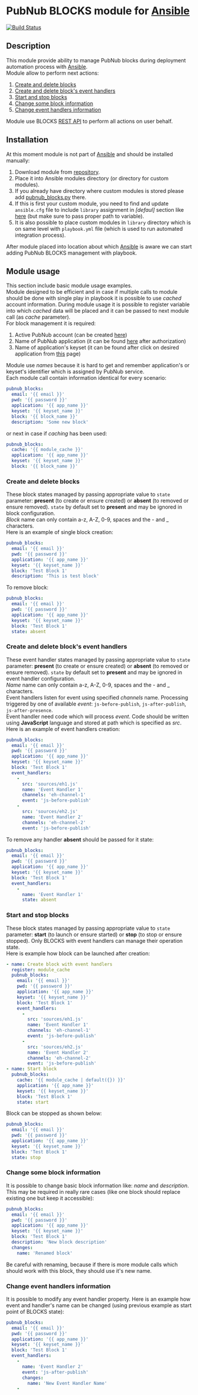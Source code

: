 # PubNub BLOCKS module for [Ansible](https://www.ansible.com)

[![Build Status](https://travis-ci.org/pubnub/pubnub-blocks-ansible.svg?branch=master)](https://travis-ci.org/pubnub/pubnub-blocks-ansible)

## Description
This module provide ability to manage PubNub blocks during deployment automation process with [Ansible](https://www.ansible.com).  
Module allow to perform next actions:  
1. [Create and delete blocks](#create-and-delete-blocks)  
2. [Create and delete block's event handlers](#create-and-delete-blocks-event-handlers)  
3. [Start and stop blocks](#start-and-stop-blocks)  
4. [Change some block information](#change-some-block-information)  
5. [Change event handlers information](#change-event-handlers-information)  

Module use BLOCKS [REST API](https://www.pubnub.com/docs/blocks/restful-api) to perform all actions on user behalf.

## Installation  
At this moment module is not part of [Ansible](https://www.ansible.com) and should be installed manually:  
1. Download module from [repository](https://raw.githubusercontent.com/pubnub/pubnub-blocks-ansible/master/module/pubnub_blocks.py).  
2. Place it into Ansible modules directory (or directory for custom modules).  
  1. If you already have directory where custom modules is stored please add [pubnub_blocks.py](https://raw.githubusercontent.com/pubnub/pubnub-blocks-ansible/master/module/pubnub_blocks.py) there.  
  2. If this is first your custom module, you need to find and update `ansible.cfg` file to include `library` assignment in _[defaul]_ section like [here](https://raw.githubusercontent.com/pubnub/pubnub-blocks-ansible/master/ansible.cfg) (but make sure to pass proper path to variable).  
  3. It is also possible to place custom modules in `library` directory which is on same level with `playbook.yml` file (which is used to run automated integration process).  

After module placed into location about which [Ansible](https://www.ansible.com) is aware we can start adding PubNub BLOCKS management with playbook.

## Module usage  
This section include basic module usage examples.  
Module designed to be efficient and in case if multiple calls to module should be done with single play in playbook it is possible to use _cached_ account information. During module usage it is possible to register variable into which _cached_ data will be placed and it can be passed to next module call (as _cache_ parameter).  
For block management it is required:  
1. Active PubNub account (can be created [here](https://admin.pubnub.com/#/register))
2. Name of PubNub application (it can be found [here](https://admin.pubnub.com) after authorization)
3. Name of application's keyset (it can be found after click on desired application from [this](https://admin.pubnub.com) page)  

Module use _names_ because it is hard to get and remember application's or keyset's identifier which is assigned by PubNub service.  
Each module call contain information identical for every scenario:  

```yml
pubnub_blocks:
  email: '{{ email }}'
  pwd: '{{ password }}'
  application: '{{ app_name }}'
  keyset: '{{ keyset_name }}'
  block: '{{ block_name }}'
  description: 'Some new block'
```  
or next in case if _caching_ has been used:
```yml
pubnub_blocks:
  cache: '{{ module_cache }}'
  application: '{{ app_name }}'
  keyset: '{{ keyset_name }}'
  block: '{{ block_name }}'
```  

### Create and delete blocks  
These block states managed by passing appropriate value to `state` parameter: **present** (to create or ensure created) or **absent** (to removed or ensure removed). `state` by default set to **present** and may be ignored in block configuration.  
_Block_ name can only contain a-z, A-Z, 0-9, spaces and the - and _ characters.  
Here is an example of single block creation:  
```yml
pubnub_blocks:
  email: '{{ email }}'
  pwd: '{{ password }}'
  application: '{{ app_name }}'
  keyset: '{{ keyset_name }}'
  block: 'Test Block 1'
  description: 'This is test block'
```  
To remove block:  
```yml
pubnub_blocks:
  email: '{{ email }}'
  pwd: '{{ password }}'
  application: '{{ app_name }}'
  keyset: '{{ keyset_name }}'
  block: 'Test Block 1'
  state: absent
```  

### Create and delete block's event handlers  
These event handler states managed by passing appropriate value to `state` parameter: **present** (to create or ensure created) or **absent** (to removed or ensure removed). `state` by default set to **present** and may be ignored in event handler configuration.  
_Name_ name can only contain a-z, A-Z, 0-9, spaces and the - and _ characters.  
Event handlers listen for event using specified _channels_ name. Processing triggered by one of available _event_: `js-before-publish`, `js-after-publish`, `js-after-presence`.  
Event handler need code which will process _event_. Code should be written using **JavaScript** language and stored at path which is specified as _src_.
Here is an example of event handlers creation:  
```yml
pubnub_blocks:
  email: '{{ email }}'
  pwd: '{{ password }}'
  application: '{{ app_name }}'
  keyset: '{{ keyset_name }}'
  block: 'Test Block 1'
  event_handlers:
    -
      src: 'sources/eh1.js'
      name: 'Event Handler 1'
      channels: 'eh-channel-1'
      event: 'js-before-publish'
    -
      src: 'sources/eh2.js'
      name: 'Event Handler 2'
      channels: 'eh-channel-2'
      event: 'js-before-publish'
```  
To remove any handler **absent** should be passed for it state:  
```yml
pubnub_blocks:
  email: '{{ email }}'
  pwd: '{{ password }}'
  application: '{{ app_name }}'
  keyset: '{{ keyset_name }}'
  block: 'Test Block 1'
  event_handlers:
    -
      name: 'Event Handler 1'
      state: absent
```  

### Start and stop blocks  
These block states managed by passing appropriate value to `state` parameter: **start** (to launch or ensure started) or **stop** (to stop or ensure stopped). Only BLOCKS with event handlers can manage their operation state.  
Here is example how block can be launched after creation:  
```yml
- name: Create block with event handlers
  register: module_cache
  pubnub_blocks:
    email: '{{ email }}'
    pwd: '{{ password }}'
    application: '{{ app_name }}'
    keyset: '{{ keyset_name }}'
    block: 'Test Block 1'
    event_handlers:
      -
        src: 'sources/eh1.js'
        name: 'Event Handler 1'
        channels: 'eh-channel-1'
        event: 'js-before-publish'
      -
        src: 'sources/eh2.js'
        name: 'Event Handler 2'
        channels: 'eh-channel-2'
        event: 'js-before-publish'
- name: Start block
  pubnub_blocks:
    cache: '{{ module_cache | default({}) }}'
    application: '{{ app_name }}'
    keyset: '{{ keyset_name }}'
    block: 'Test Block 1'
    state: start
```  
Block can be stopped as shown below:  
```yml
pubnub_blocks:
  email: '{{ email }}'
  pwd: '{{ password }}'
  application: '{{ app_name }}'
  keyset: '{{ keyset_name }}'
  block: 'Test Block 1'
  state: stop
```

### Change some block information  
It is possible to change basic block information like: _name_ and _description_. This may be required in really rare cases (like one block should replace existing one but keep it accessible):
```yml
pubnub_blocks:
  email: '{{ email }}'
  pwd: '{{ password }}'
  application: '{{ app_name }}'
  keyset: '{{ keyset_name }}'
  block: 'Test Block 1'
  description: 'New block description'
  changes:
    name: 'Renamed block'
```  
Be careful with renaming, because if there is more module calls which should work with this block, they should use it's new name.  

### Change event handlers information  
It is possible to modify any event handler property. Here is an example how event and handler's name can be changed (using previous example as start point of BLOCKS state):  
```yml
pubnub_blocks:
  email: '{{ email }}'
  pwd: '{{ password }}'
  application: '{{ app_name }}'
  keyset: '{{ keyset_name }}'
  block: 'Test Block 1'
  event_handlers:
    -
      name: 'Event Handler 2'
      event: 'js-after-publish'
      changes:
        name: 'New Event Handler Name'
    -
```  
